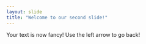 ```yaml
---
layout: slide
title: "Welcome to our second slide!"
---
```

Your text is now fancy!
Use the left arrow to go back!
